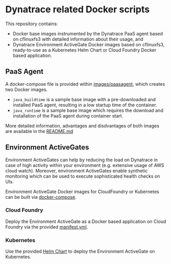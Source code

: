 # Dynatrace related Docker scripts

This repository contains:
- Docker base images instrumented by the Dynatrace PaaS agent based on cflinuxfs3 with detailed information about their usage, and
- Dynatrace Environment ActiveGate Docker images based on cflinuxfs3, ready-to-use as a Kubernetes Helm Chart or Cloud Foundry Docker based application.

## PaaS Agent 

A docker-compose file is provided within [images/paasagent](./images/paasagent), which creates two Docker images. 
- `java_buildtime` is a sample base image with a pre-downloaded and installed PaaS agent, resulting in a low startup time of the container. 
- `java_runtime` is a sample base image which requires the download and installation of the PaaS agent during container start. 

More detailed information, advantages and disdvantages of both images are available in the [README.md](./images/paasagent/README.md)

## Environment ActiveGates
Environment ActiveGates can help by reducing the load on Dynatrace in case of high activity within your environment (e.g. extensive usage of AWS cloud watch). Moreover, environment ActiveGates enable synthetic monitoring which can be used to execute sophisticated health checks on UIs.

Environment ActiveGate Docker images for CloudFoundry or Kubernetes can be built via [docker-compose](./images/environment-activegate/docker).<!-- or used directly from the DMZ artifactory. --> 

### Cloud Foundry

Deploy the Environment ActiveGate as a Docker based application on Cloud Foundry via the provided [manifest.yml](./images/environment-activegate/manifest.yaml).

### Kubernetes

Use the provided [Helm Chart](./images/environment-activegate/helm) to deploy the Environment ActiveGate on Kubernetes.
